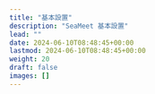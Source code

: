 ```yaml
---
title: "基本設置"
description: "SeaMeet 基本設置"
lead: ""
date: 2024-06-10T08:48:45+00:00
lastmod: 2024-06-10T08:48:45+00:00
weight: 20
draft: false
images: []
---
```

